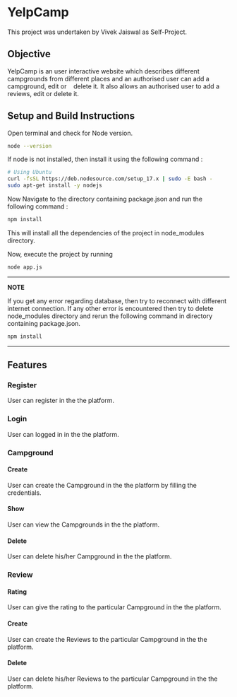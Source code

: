# YelpCamp
This project was undertaken by Vivek Jaiswal as Self-Project.
## Objective
YelpCamp is an user interactive website which describes different campgrounds from different places and an authorised user can add a campground, edit or    delete it. It also allows an authorised user to add a reviews, edit or delete it.

## Setup and Build Instructions
Open terminal and check for Node version.

```bash
node --version
```
If node is not installed, then install it using the following command :
```bash
# Using Ubuntu
curl -fsSL https://deb.nodesource.com/setup_17.x | sudo -E bash -
sudo apt-get install -y nodejs
```
Now Navigate to the directory containing package.json and run the following command : 
```bash
npm install
```
This will install all the dependencies of the project in node_modules directory.

Now, execute the project by running 
```bash
node app.js
```
---
**NOTE**

If you get any error regarding database, then try to reconnect with different internet connection.
If any other error is encountered then try to delete node_modules directory and rerun the following command in directory containing package.json.
```bash
npm install
```
---

## Features
### Register
User can register in the the platform. 
### Login
User can logged in in the the platform.
### Campground
#### Create
User can create the Campground in the the platform by filling the credentials.
#### Show
User can view the Campgrounds in the the platform.
#### Delete
User can delete his/her Campground in the the platform.
### Review
#### Rating
User can give the rating to the particular Campground in the the platform.
#### Create
User can create the Reviews to the particular Campground in the the platform.
#### Delete
User can delete his/her Reviews to the particular Campground in the the platform.
